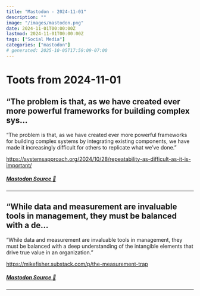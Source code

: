 ```yaml
---
title: "Mastodon - 2024-11-01"
description: ""
image: "/images/mastodon.png"
date: 2024-11-01T00:00:00Z
lastmod: 2024-11-01T00:00:00Z
tags: ["Social Media"]
categories: ["mastodon"]
# generated: 2025-10-05T17:59:09-07:00
---
```


# Toots from 2024-11-01

## “The problem is that, as we have created ever more powerful frameworks for building complex sys...

“The problem is that, as we have created ever more powerful frameworks for building complex systems by integrating existing components, we have made it increasingly difficult for others to replicate what we’ve done.”

<https://systemsapproach.org/2024/10/28/repeatability-as-difficult-as-it-is-important/>

##### [Mastodon Source 🐘](https://hachyderm.io/@mweagle/113405283070093567)

---

## “While data and measurement are invaluable tools in management, they must be balanced with a de...

“While data and measurement are invaluable tools in management, they must be balanced with a deep understanding of the intangible elements that drive true value in an organization.”

<https://mikefisher.substack.com/p/the-measurement-trap>

##### [Mastodon Source 🐘](https://hachyderm.io/@mweagle/113405256913694079)

---

